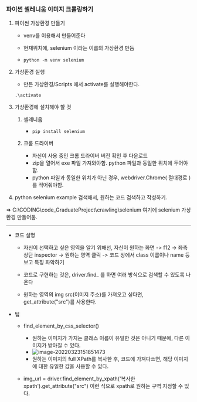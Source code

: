 ### 파이썬 셀레니움 이미지 크롤링하기

1. 파이썬 가상환경 만들기

   - venv를 이용해서 만들어준다

   - 현재위치에, selenium 이라는 이름의 가상환경 만듬

   - ```
     python -m venv selenium
     ```

     

2. 가상환경 실행

   - 만든 가상환경/Scripts 에서 activate를 실행해야한다.

   ```
   .\activate
   ```

3. 가상환경에 설치해야 할 것

   1. 셀레니움

      - ```
        pip install selenium
        ```

   2. 크롬 드라이버

      - 자신이 사용 중인 크롬 드라이버 버전 확인 후 다운로드
      - zip을 열어서 exe 파일 가져와야함. python 파일과 동일한 위치에 두어야 함.
      - python 파일과 동일한 위치가 아닌 경우, webdriver.Chrome( 절대경로 ) 를 적어줘야함.

4. python selenium example 검색해서, 원하는 코드 검색하고 작성하기.



=> C:\CODING\code_GraduateProject\crawling\selenium 여기에 selenium 가상환경 만들어둠.

---



- 코드 설명

  - 자신이 선택하고 싶은 영역을 알기 위해선, 자신이 원하는 화면 -> f12 -> 좌측 상단 inspector -> 원하는 영역 클릭 -> 코드 상에서 class 이름이나 name 등 보고 특징 파악하기

  - 코드로 구현하는 것은, driver.find_ 를 하면 여러 방식으로 검색할 수 있도록 나온다
  - 원하는 영역의 img src(이미지 주소)를 가져오고 싶다면, get_attribute("src")를 사용한다.



- 팁

  - find_element_by_css_selector()

    - 원하는 이미지가 가지는 클래스 이름이 유일한 것은 아니기 때문에, 다른 이미지가 받아질 수 있다.
    - ![image-20220323151851473](C:\Users\4545a\AppData\Roaming\Typora\typora-user-images\image-20220323151851473.png)
    - 원하는 이미지의 full XPath를 복사한 후, 코드에 가져다쓰면, 해당 이미지에 대한 유일한 값을 사용할 수 있다.

    

  -  img_url = driver.find_element_by_xpath('복사한 xpath').get_attribute("src") 이런 식으로 xpath로 원하는 구역 지정할 수 있다.